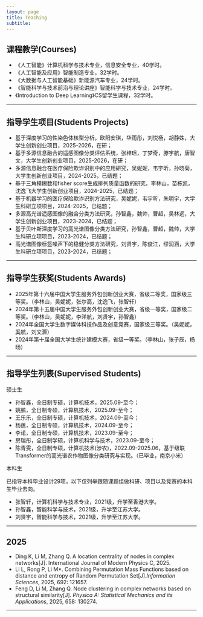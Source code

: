 ```yaml
---
layout: page
title: Teaching
subtitle: 
---
```


课程教学(Courses)
---

- 《人工智能》计算机科学与技术专业，信息安全专业，40学时。
- 《人工智能及应用》智能制造专业，32学时。
- 《大数据与人工智能基础》新能源汽车专业，24学时。
- 《智能科学与技术前沿与理论讲座》智能科学与技术专业，24学时。
- 《Introduction to Deep Learning》CS留学生课程，32学时。

---

指导学生项目(Students Projects)
---

- 基于深度学习的性染色体核型分析，欧阳安琪，华雨彤，刘悦杨，胡静姝，大学生创新创业项目，2025-2026，在研；
- 基于多源信息融合的遥感图像分类评估系统，张梓瑶，丁梦奇，滕宇航，唐智文，大学生创新创业项目，2025-2026，在研；
- 多源信息融合在医疗保险欺诈识别中的应用研究，吴妮妮，韦宇昕，孙晓菊，大学生创新创业项目，2024-2025，已结题；
- 基于三角模糊数和fisher score生成排列质量函数的研究，李林山，苗栋凯，沈逸飞大学生创新创业项目，2024-2025，已结题；
- 基于机器学习的医疗保险欺诈识别方法研究，吴妮妮，韦宇昕，朱明宇，大学生科研立项项目，2024-2025，已结题；
- 多源高光谱遥感图像的融合分类方法研究，孙智鑫，魏帅，曹超，吴林远，大学生创新创业项目，2023-2024，已结题；
- 基于贝叶斯深度学习的高光谱图像分类方法研究，孙智鑫，曹超，魏帅，大学生科研立项项目，2023-2024，已结题；
- 高光谱图像标签噪声下的稳健分类方法研究，刘贤宇，陈俊江，缪润涵，大学生科研立项项目，2023-2024，已结题；

---

指导学生获奖(Students Awards)
---

- 2025年第十六届中国大学生服务外包创新创业大赛，省级二等奖，国家级三等奖。（李林山，吴妮妮，张尔高，沈逸飞，张智轩）
- 2024年第十五届中国大学生服务外包创新创业大赛，省级一等奖，国家级二等奖。（李林山，吴妮妮，李洋航，刘贤宇，孙智鑫）
- 2024年全国大学生数字媒体科技作品及创意竞赛，国家级三等奖。（吴妮妮，奚航，刘文灏）
- 2024年第十届全国大学生统计建模大赛，省级一等奖。（李林山，张子辰，杨旸）

---

指导学生列表(Supervised Students)
---

硕士生

- 孙智鑫，全日制专硕，计算机技术，2025.09-至今；
- 姚鹏，全日制专硕，计算机技术，2025.09-至今；
- 王乐乐，全日制专硕，计算机技术，2024.09-至今；
- 杨莲，全日制专硕，计算机技术，2024.09-至今；
- 李诺，全日制专硕，计算机技术，2023.09-至今；
- 房瑞彤，全日制学硕，计算机科学与技术，2023.09-至今；
- 陈青雯，全日制专硕，计算机技术(涉农)，2022.09-2025.06，基于级联Transformer的高光谱农作物图像分类研究与实现。（已毕业，南京小米）

本科生

已指导本科毕业设计29项，以下仅列举跟随课题组做科研、项目以及竞赛的本科生毕业去向。

- 张智轩，计算机科学与技术专业，2021级，升学至香港大学。
- 孙智鑫，智能科学与技术，2021级，升学至江苏大学。
- 刘贤宇，智能科学与技术，2021级，升学至江苏大学。

---

2025
---
- Ding K, Li M, Zhang Q. A location centrality of nodes in complex networks[J]. International Journal of Modern Physics C, 2025.
- Li L, Rong P, Li M\*. Combining Permutation Mass Functions based on distance and entropy of Random Permutation Set[J].*Information Sciences*, 2025, 692: 121657.
- Feng D, Li M, Zhang Q. Node clustering in complex networks based on structural similarity[J]. *Physica A: Statistical Mechanics and its Applications*, 2025, 658: 130274.

---
